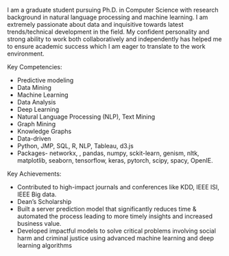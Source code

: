 I am a graduate student pursuing Ph.D. in Computer Science with research background in natural language processing and machine learning. 
I am extremely passionate about data and inquisitive towards latest trends/technical development in the field. My confident personality and strong ability to work both collaboratively and independently has helped me to ensure academic success which I am eager to translate to the work environment. 

Key Competencies:
- Predictive modeling
- Data Mining
- Machine Learning
- Data Analysis
- Deep Learning 
- Natural Language Processing (NLP), Text Mining
- Graph Mining
- Knowledge Graphs
- Data-driven
- Python, JMP, SQL, R, NLP, Tableau, d3.js
- Packages- networkx, , pandas, numpy, sckit-learn, genism, nltk, matplotlib, seaborn, tensorflow, keras, pytorch, scipy, spacy, OpenIE.

Key Achievements:
+ Contributed to high-impact journals and conferences like KDD, IEEE ISI, IEEE Big data.
+ Dean’s Scholarship
+ Built a server prediction model that significantly reduces time & automated the process leading to more timely insights and increased business value.
+ Developed impactful models to solve critical problems involving social harm and criminal justice using advanced machine learning and deep learning algorithms
